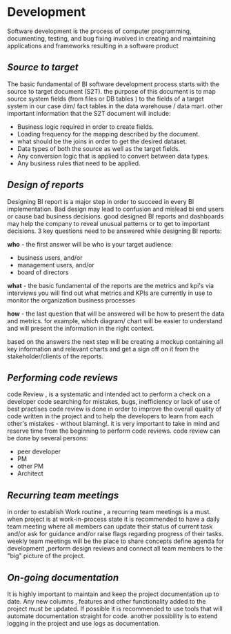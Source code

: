 **Development**
=================
Software development is the process of computer programming, documenting, testing, 
and bug fixing involved in creating and maintaining applications and frameworks resulting in a software product

*Source to target*
------------------
The basic fundamental of BI software development process starts with the source to target document (S2T). 
the purpose of this document is to map source system fields (from files or DB  tables ) to the fields of
a target system in our case dim/ fact tables in the data warehouse / data mart. 
other important information that the S2T document will include:
  - Business logic required in order to create fields.
  - Loading frequency for the mapping described by the document.
  - what should be the joins in order to get the desired dataset.
  - Data types of both the source as well as the target fields.
  - Any conversion logic that is applied to convert between data types.
  - Any business rules that need to be applied.

*Design of reports*
-------------------
Designing BI report is a major step in order to succeed in every BI implementation.
Bad design may lead to confusion and mislead bi end users or cause bad business decisions. 
good designed BI reports and dashboards may help the company to reveal unusual patterns or to get to important decisions.
3 key questions need to be answered while designing BI reports: 

**who** - the first answer will be who is your target audience: 
- business users, and/or
- management users, and/or
- board of directors
	
**what** - the basic fundamental of the reports are the metrics and kpi's
	 via interviews you will find out what metrics and KPIs are currently in use to monitor the organization business processes 

**how** - the last question that will be answered will be how to present the data and metrics. 
for example, which diagram/ chart will be easier to understand and will present the information in the right context. 

based on the answers the next step will be creating a mockup containing all key information 
and relevant charts and get a sign off on it from the stakeholder/clients of the reports. 

*Performing code reviews*
-------------------------
code Review , is a systematic and intended act to perform a check on a developer code searching for mistakes, bugs, 
inefficiency or lack of use of best practises
code review is done in order to improve the overall quality of code written in the project
and to help the developers to learn from each other's mistakes - without blaming!. 
it is very important to take in mind and reserve time from the beginning to perform  code reviews.
code review can be done by several persons:
- peer developer
- PM
- other PM
- Architect 

*Recurring team meetings*
-------------------------
 in order to establish Work routine , a recurring team meetings is a must. 
when project is at work-in-process state it is recommended  to have a daily team meeting where all members can update their status of current task and/or ask for guidance and/or raise flags regarding progress of their tasks.
weekly team meetings  will be the place to share concepts define agenda for development ,perform design reviews 
and connect all team members to the "big" picture of the project.

*On-going documentation*
------------------------
It is highly important to maintain and keep the project documentation up to date. 
Any new columns , features and other functionality added to the project must be updated. 
If possible it is recommended to use tools that will automate documentation straight for code. 
another possibility is to extend logging in the project and use logs as documentation.
  
